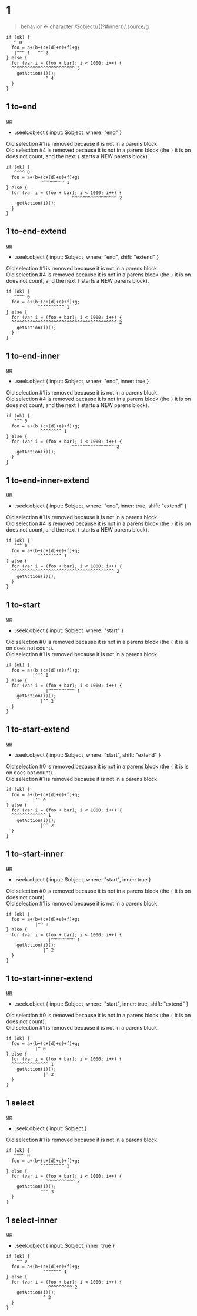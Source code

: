 # 1

> behavior <- character
> /\$object/\/\((?#inner)\)\/.source/g

```
if (ok) {
   ^ 0
  foo = a+(b+(c+(d)+e)+f)+g;
   |^^^ 1   ^^ 2
} else {
  for (var i = (foo + bar); i < 1000; i++) {
  ^^^^^^^^^^^^^^^^^^^^^^^^ 3
    getAction(i)();
               ^ 4
  }
}
```

## 1 to-end
[up](#1)

- .seek.object { input: $object, where: "end" }

Old selection #1 is removed because it is not in a parens block.  
Old selection #4 is removed because it is not in a parens block (the `)` it is
on does not count, and the next `(` starts a NEW parens block).

```
if (ok) {
   ^^^^ 0
  foo = a+(b+(c+(d)+e)+f)+g;
             ^^^^^^^^^ 1
} else {
  for (var i = (foo + bar); i < 1000; i++) {
                         ^^^^^^^^^^^^^^^^^ 2
    getAction(i)();
  }
}
```

## 1 to-end-extend
[up](#1)

- .seek.object { input: $object, where: "end", shift: "extend" }

Old selection #1 is removed because it is not in a parens block.  
Old selection #4 is removed because it is not in a parens block (the `)` it is
on does not count, and the next `(` starts a NEW parens block).

```
if (ok) {
   ^^^^ 0
  foo = a+(b+(c+(d)+e)+f)+g;
            ^^^^^^^^^^ 1
} else {
  for (var i = (foo + bar); i < 1000; i++) {
  ^^^^^^^^^^^^^^^^^^^^^^^^^^^^^^^^^^^^^^^^ 2
    getAction(i)();
  }
}
```

## 1 to-end-inner
[up](#1)

- .seek.object { input: $object, where: "end", inner: true }

Old selection #1 is removed because it is not in a parens block.  
Old selection #4 is removed because it is not in a parens block (the `)` it is
on does not count, and the next `(` starts a NEW parens block).

```
if (ok) {
   ^^^ 0
  foo = a+(b+(c+(d)+e)+f)+g;
             ^^^^^^^^ 1
} else {
  for (var i = (foo + bar); i < 1000; i++) {
                         ^^^^^^^^^^^^^^^^ 2
    getAction(i)();
  }
}
```

## 1 to-end-inner-extend
[up](#1)

- .seek.object { input: $object, where: "end", inner: true, shift: "extend" }

Old selection #1 is removed because it is not in a parens block.  
Old selection #4 is removed because it is not in a parens block (the `)` it is
on does not count, and the next `(` starts a NEW parens block).

```
if (ok) {
   ^^^ 0
  foo = a+(b+(c+(d)+e)+f)+g;
            ^^^^^^^^^ 1
} else {
  for (var i = (foo + bar); i < 1000; i++) {
  ^^^^^^^^^^^^^^^^^^^^^^^^^^^^^^^^^^^^^^^ 2
    getAction(i)();
  }
}
```

## 1 to-start
[up](#1)

- .seek.object { input: $object, where: "start" }

Old selection #0 is removed because it is not in a parens block (the `(` it is
is on does not count).  
Old selection #1 is removed because it is not in a parens block.

```
if (ok) {
  foo = a+(b+(c+(d)+e)+f)+g;
          |^^^ 0
} else {
  for (var i = (foo + bar); i < 1000; i++) {
               |^^^^^^^^^^ 1
    getAction(i)();
             |^^ 2
  }
}
```

## 1 to-start-extend
[up](#1)

- .seek.object { input: $object, where: "start", shift: "extend" }

Old selection #0 is removed because it is not in a parens block (the `(` it is
is on does not count).  
Old selection #1 is removed because it is not in a parens block.

```
if (ok) {
  foo = a+(b+(c+(d)+e)+f)+g;
          |^^ 0
} else {
  for (var i = (foo + bar); i < 1000; i++) {
  ^^^^^^^^^^^^^ 1
    getAction(i)();
             |^^ 2
  }
}
```

## 1 to-start-inner
[up](#1)

- .seek.object { input: $object, where: "start", inner: true }

Old selection #0 is removed because it is not in a parens block (the `(` it is
on does not count).  
Old selection #1 is removed because it is not in a parens block.

```
if (ok) {
  foo = a+(b+(c+(d)+e)+f)+g;
           |^^ 0
} else {
  for (var i = (foo + bar); i < 1000; i++) {
                |^^^^^^^^^ 1
    getAction(i)();
              |^ 2
  }
}
```

## 1 to-start-inner-extend
[up](#1)

- .seek.object { input: $object, where: "start", inner: true, shift: "extend" }

Old selection #0 is removed because it is not in a parens block (the `(` it is
on does not count).  
Old selection #1 is removed because it is not in a parens block.

```
if (ok) {
  foo = a+(b+(c+(d)+e)+f)+g;
           |^ 0
} else {
  for (var i = (foo + bar); i < 1000; i++) {
  ^^^^^^^^^^^^^^ 1
    getAction(i)();
              |^ 2
  }
}
```

## 1 select
[up](#1)

- .seek.object { input: $object }

Old selection #1 is removed because it is not in a parens block.

```
if (ok) {
   ^^^^ 0
  foo = a+(b+(c+(d)+e)+f)+g;
             ^^^^^^^^^ 1
} else {
  for (var i = (foo + bar); i < 1000; i++) {
               ^^^^^^^^^^^ 2
    getAction(i)();
             ^^^ 3
  }
}
```

## 1 select-inner
[up](#1)

- .seek.object { input: $object, inner: true }

```
if (ok) {
    ^^ 0
  foo = a+(b+(c+(d)+e)+f)+g;
              ^^^^^^^ 1
} else {
  for (var i = (foo + bar); i < 1000; i++) {
                ^^^^^^^^^ 2
    getAction(i)();
              ^ 3
  }
}
```
